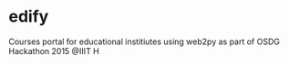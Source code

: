 # edify
Courses portal for educational institiutes using web2py as part of OSDG Hackathon 2015 @IIIT H
